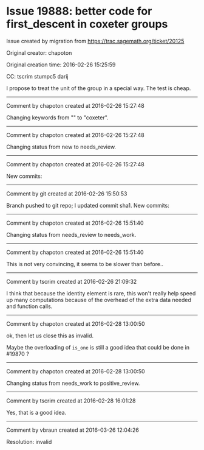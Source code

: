 # Issue 19888: better code for first_descent in coxeter groups

Issue created by migration from https://trac.sagemath.org/ticket/20125

Original creator: chapoton

Original creation time: 2016-02-26 15:25:59

CC:  tscrim stumpc5 darij

I propose to treat the unit of the group in a special way. The test is cheap.


---

Comment by chapoton created at 2016-02-26 15:27:48

Changing keywords from "" to "coxeter".


---

Comment by chapoton created at 2016-02-26 15:27:48

Changing status from new to needs_review.


---

Comment by chapoton created at 2016-02-26 15:27:48

New commits:


---

Comment by git created at 2016-02-26 15:50:53

Branch pushed to git repo; I updated commit sha1. New commits:


---

Comment by chapoton created at 2016-02-26 15:51:40

Changing status from needs_review to needs_work.


---

Comment by chapoton created at 2016-02-26 15:51:40

This is not very convincing, it seems to be slower than before..


---

Comment by tscrim created at 2016-02-26 21:09:32

I think that because the identity element is rare, this won't really help speed up many computations because of the overhead of the extra data needed and function calls.


---

Comment by chapoton created at 2016-02-28 13:00:50

ok, then let us close this as invalid.

Maybe the overloading of `is_one` is still a good idea that could be done in #19870 ?


---

Comment by chapoton created at 2016-02-28 13:00:50

Changing status from needs_work to positive_review.


---

Comment by tscrim created at 2016-02-28 16:01:28

Yes, that is a good idea.


---

Comment by vbraun created at 2016-03-26 12:04:26

Resolution: invalid
